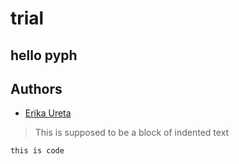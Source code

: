 # trial
hello pyph
----
## Authors

* [Erika Ureta](https://github.com/papanchi/)

> This is supposed to be a block of indented text

	this is code